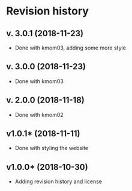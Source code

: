 Revision history
===================

v. 3.0.1 (2018-11-23)
---------------------
* Done with kmom03, adding some more style

v. 3.0.0 (2018-11-23)
---------------------
* Done with kmom03

v. 2.0.0 (2018-11-18)
---------------------
* Done with kmom02

v1.0.1* (2018-11-11)
---------------------

* Done with styling the website

v1.0.0* (2018-10-30)
---------------------

* Adding revision history and license
